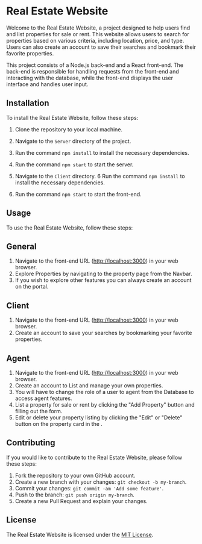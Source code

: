 ﻿# Real Estate Website

Welcome to the Real Estate Website, a project designed to help users find and list properties for sale or rent. This website allows users to search for properties based on various criteria, including location, price, and type. Users can also create an account to save their searches and bookmark their favorite properties.

This project consists of a Node.js back-end and a React front-end. The back-end is responsible for handling requests from the front-end and interacting with the database, while the front-end displays the user interface and handles user input.

## Installation

To install the Real Estate Website, follow these steps:

1. Clone the repository to your local machine.
2. Navigate to the `Server` directory of the project.
3. Run the command `npm install` to install the necessary dependencies.
4. Run the command `npm start` to start the server.

5. Navigate to the `Client` directory.
6 Run the command `npm install` to install the necessary dependencies.
7. Run the command `npm start` to start the front-end.

## Usage

To use the Real Estate Website, follow these steps:

## General
1. Navigate to the front-end URL ([http://localhost:3000](http://localhost:3000)) in your web browser.
2. Explore Properties by navigating to the property page from the Navbar.
3. If you wish to explore other features you can always create an account on the portal.

## Client
1. Navigate to the front-end URL ([http://localhost:3000](http://localhost:3000)) in your web browser.
2. Create an account to save your searches by bookmarking your favorite properties.

## Agent
1. Navigate to the front-end URL ([http://localhost:3000](http://localhost:3000)) in your web browser.
2. Create an account to List and manage your own properties.
3. You will have to change the role of a user to agent from the Database to access agent features.
4. List a property for sale or rent by clicking the "Add Property" button and filling out the form.
5. Edit or delete your property listing by clicking the "Edit" or "Delete" button on the property card in the .


## Contributing

If you would like to contribute to the Real Estate Website, please follow these steps:

1. Fork the repository to your own GitHub account.
2. Create a new branch with your changes: `git checkout -b my-branch`.
3. Commit your changes: `git commit -am 'Add some feature'`.
4. Push to the branch: `git push origin my-branch`.
5. Create a new Pull Request and explain your changes.

## License

The Real Estate Website is licensed under the [MIT License](https://opensource.org/licenses/MIT).
